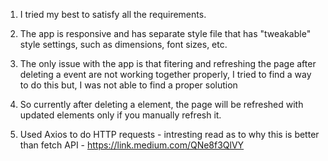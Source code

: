 1) I tried my best to satisfy all the requirements.

2) The app is responsive and has separate style file that has "tweakable" style settings, such as dimensions, font sizes,
etc.

3) The only issue with the app is that fitering and refreshing the page after deleting a event are not working together properly, 
I tried to find a way to do this but, I was not able to find a proper solution

4) So currently after deleting a element, the page will be refreshed with updated elements only if you manually refresh it.

5) Used Axios to do HTTP requests - intresting read as to why this is better than fetch API - https://link.medium.com/QNe8f3QlVY

